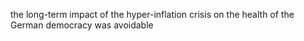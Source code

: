 the long-term impact of the hyper-inflation crisis on the health of the German democracy was avoidable